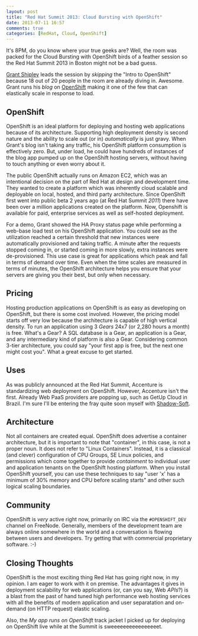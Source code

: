 ```yaml
---
layout: post
title: "Red Hat Summit 2013: Cloud Bursting with OpenShift"
date: 2013-07-11 16:57
comments: true
categories: [RedHat, Cloud, OpenShift]
---
```


It's 8PM, do you know where your true geeks are?  Well, the room was packed
for the Cloud Bursting with OpenShift birds of a feather session so the Red
Hat Summit 2013 in Boston might not be a bad guess.

[Grant Shipley](https://www.runcloudrun.com/) leads the session by
_skipping_ the "Intro to OpenShift" because 18 out of 20 people in the room
are already diving in.  Awesome.  Grant runs his _blog_ on
[OpenShift](http://www.openshift.com) making it one of the few that can
elastically scale in response to load.

OpenShift
---------

OpenShift is an ideal platform for deploying and hosting web applications
because of its architecture.
Supporting high deployment density is second nature and the ability to
scale out (or in) _automatically_ is just gravy.  When Grant's blog isn't
taking any traffic, his OpenShift platform consumption is effectively
zero.  But, under load, he could have hundreds of instances of the blog app
pumped up on the OpenShift hosting servers, without having to touch
anything or even worry about it.

The public OpenShift actually runs on
Amazon EC2, which was an intentional decision on the part of Red Hat at
design and development time.  They wanted to create a platform which was
inherently cloud scalable and deployable on local, hosted, and third party
architecture.  Since OpenShift first went into public beta 2 years ago (at
Red Hat Summit _2011_) there have been over a million applications created
on the platform.  Now, Openshift is available for paid, enterprise services
as well as self-hosted deployment.

For a demo, Grant showed the HA Proxy status page while performing a
web-base load test on his OpenShift application.  You could see as the
utilization reached a certain threshold that new instances were
automatically provisioned and taking traffic.  A minute after the requests
stopped coming in, or started coming in more slowly, extra instances were
de-provisioned.  This use case is great for applications which peak and
fall in terms of demand over time.  Even when the time scales are measured
in terms of minutes, the OpenShift architecture helps you ensure that your servers
are giving you their best, but only when necessary.

Pricing
-------

Hosting production applications on OpenShift is as easy as developing on
OpenShift, but there is some cost involved.  However, the pricing model
starts off very low because the architecture is capable of high vertical
density.  To run an application using 3 _Gears_ 24x7 (or 2,280 hours a
month) is free.  What's a Gear?  A SQL database is a Gear, an application
is a Gear, and any intermediary kind of platform is also a Gear.
Considering common 3-tier architecture, you could say "your first app is
free, but the next one might cost you".  What a great excuse to get started.

Uses
----

As was publicly announced at the Red Hat Summit, Accenture is standardizing
web deployment on OpenShift.  However, Accenture isn't the first.  Already
Web PaaS providers are popping up, such as GetUp Cloud in Brazil.  I'm sure
I'll be entering the fray quite soon myself with
[Shadow-Soft](http://www.shadow-soft.com).

Architecture
------------

Not all containers are created equal.  OpenShift does advertise a container
architecture, but it is important to note that "container", in this case,
is not a proper noun.  It does not refer to "Linux Containers".  Instead,
it is a classical (and clever) configuration of CPU Groups, SE Linux
policies, and permissions which come together to provide _containment_ to
individual user and application tenants on the OpenShift hosting platform.
When you install OpenShift yourself, you can use these techniques to say
"user 'x' has a minimum of 30% memory and CPU before scaling starts" and
other such logical scaling boundaries.

Community
---------

OpenShift is *very* active right now, primarily on IRC via the
`#OPENSHIFT_DEV` channel on FreeNode.  Generally, members of the
development team are always online somewhere in the world and a
conversation is flowing between users and developers.  Try getting that
with commercial proprietary software. :-)

Closing Thoughts
----------------

OpenShift is the most exciting thing Red Hat has going right now, in my
opinion.  I am eager to work with it on premise.  The advantages it
gives in deployment scalability for web applications (or, can you say, Web
_APIs_?) is a blast from the past of hand tuned high performance web
hosting services with all the benefits of modern application and user
separatation and on-demand (on HTTP request) elastic scaling.

Also, the _My app runs on OpenShift_ track jacket I picked up for deploying
on OpenShift live while at the Summit is sweeeeeeeeeeeeeeeet.

